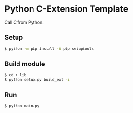 # Python C-Extension Template

Call C from Python.

## Setup

```sh
$ python -m pip install -U pip setuptools
```

## Build module

```sh
$ cd c_lib
$ python setup.py build_ext -i
```

## Run

```sh
$ python main.py
```
